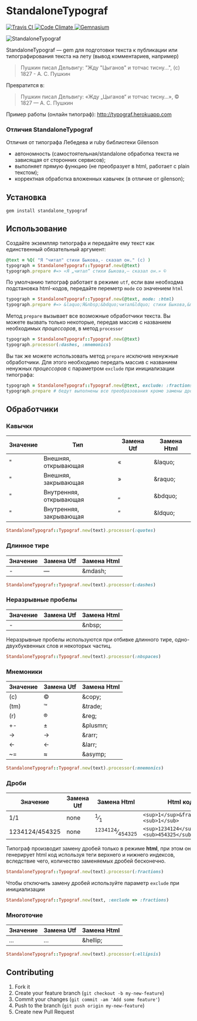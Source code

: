 # StandaloneTypograf

[![Travis CI   ](https://api.travis-ci.org/shlima/standalone_typograf.png)      ](https://travis-ci.org/shlima/standalone_typograf)
[![Code Climate](https://codeclimate.com/github/shlima/standalone_typograf.png) ](https://codeclimate.com/github/shlima/standalone_typograf)
[![Gemnasium   ](https://gemnasium.com/shlima/standalone_typograf.png)          ](https://gemnasium.com/shlima/standalone_typograf)


![StandaloneTypograf](https://raw.github.com/shlima/standalone_typograf/master/doc/logo.png)

StandaloneTypograf — gem для подготовки текста к публикации или типографирования текста на лету (вывод комментариев, например)

> Пушкин писал Дельвигу: "Жду "Цыганов" и тотчас тисну...", (c) 1827 - А. С. Пушкин

Превратится в:

> Пушкин писал Дельвигу: «Жду „Цыганов“ и тотчас тисну…», © 1827 — А. С. Пушкин

Пример работы (онлайн типограф): http://typograf.herokuapp.com

### Отличия StandaloneTypograf
Отличия от типографа Лебедева и ruby библиотеки Gilenson

* автономность (самостоятельная/standalone обработка текста не зависящая от сторонних сервисов);
* выполняет прямую функцию (не преобразует в html, работает с plain текстом);
* корректная обработка вложенных кавычек (в отличие от gilenson);

## Установка

```shell
gem install standalone_typograf
```

## Использование

Создайте экземпляр типографа и передайте ему текст как единственный обязательный аргумент:

```ruby
@text = %Q( "Я "читал" стихи Быкова,- сказал он." (c) )
typograph = StandaloneTypograf::Typograf.new(@text)
typograph.prepare #=> «Я „читал“ стихи Быкова,— сказал он.» ©
```

По умолчанию типограф работает в режиме `utf`, если вам необходма подстановка html-кодов, передайте переметр `mode` со значением `html`

```ruby
typograph = StandaloneTypograf::Typograf.new(@text, mode: :html)
typograph.prepare #=> &laquo;Я&nbsp;&bdquo;читал&ldquo; стихи Быкова,&mdash; сказал&nbsp;он.&raquo; &copy;
```

Метод `prepare` вызывает все возможные обработчики текста. Вы можете вызвать только некоторые, передав массив с названием необходимых _процессоров_, в метод `processor`

```ruby
typograph = StandaloneTypograf::Typograf.new(@text)
typograph.processor(:dashes, :mnemonics)
```

Вы так же можете использовать метод `prepare` исключив ненужные обработчики. Для этого необходимо передать массив с названием ненужных _процессоров_ с параметром `exclude` при инициализации типографа:

```ruby
typograph = StandaloneTypograf::Typograf.new(@text, exclude: :fractions)
typograph.prepare # бедут выполнены все преобразования кроме замены дробей
```


## Обработчики
### Кавычки
Значение | Тип | Замена Utf | Замена Html
--- | --- | --- | ---
" | Внешняя, открывающая | &laquo; | \&laquo;
" | Внешняя, закрывающая | &raquo; | \&raquo;
" | Внутренняя, открывающая | &bdquo; | \&bdquo;
" | Внутренняя, закрывающая | &ldquo; | \&ldquo;

```ruby
StandaloneTypograf::Typograf.new(text).processor(:quotes)
```

### Длинное тире
Значение | Замена Utf | Замена Html
--- | --- | ---
- | &mdash; | \&mdash;

```ruby
StandaloneTypograf::Typograf.new(text).processor(:dashes)
```

### Неразрывные пробелы
Значение | Замена Utf | Замена Html
--- | --- | ---
- | &nbsp; | \&nbsp;

Неразрывные пробелы используются при отбивке длинного тире, одно-двухбуквенных слов и некоторых частиц.

```ruby
StandaloneTypograf::Typograf.new(text).processor(:nbspaces)
```

### Мнемоники
Значение | Замена Utf | Замена Html
--- | --- | ---
(c) | © | \&copy;
(tm) | ™ | \&trade;
(r) | ® | \&reg;
+- | ± | \&plusmn;
-> | → | \&rarr;
<- | ← | \&larr;
~= | ≈ | \&asymp;

```ruby
StandaloneTypograf::Typograf.new(text).processor(:mnemonics)
```

### Дроби
Значение | Замена Utf | Замена Html | Html код
--- | --- | --- | ---
1/1 | none | <sup>1</sup>&frasl;<sub>1</sub> | `<sup>1</sup>&frasl;<sub>1</sub>`
1234124/454325 | none | <sup>1234124</sup>&frasl;<sub>454325</sub> | `<sup>1234124</sup>&frasl;<sub>454325</sub>`

Типограф производит замену дробей только в режиме **html**, при этом он генерирует html код используя теги верхнего и нижнего индексов, вследствие чего, количество заменяемых дробей бесконечно.

```ruby
StandaloneTypograf::Typograf.new(text).processor(:fractions)
```

Чтобы отключить замену дробей используйте параметр `exclude` при инициализации

```ruby
StandaloneTypograf::Typograf.new(text, :exclude => :fractions)
```

### Многоточие
Значение | Замена Utf | Замена Html
--- | --- | ---
... | &hellip; | \&hellip;

```ruby
StandaloneTypograf::Typograf.new(text).processor(:ellipsis)
```

## Contributing

1. Fork it
2. Create your feature branch (`git checkout -b my-new-feature`)
3. Commit your changes (`git commit -am 'Add some feature'`)
4. Push to the branch (`git push origin my-new-feature`)
5. Create new Pull Request
